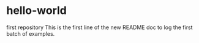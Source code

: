 # hello-world
first repository
This is the first line of the new README doc to log the first batch of examples.
